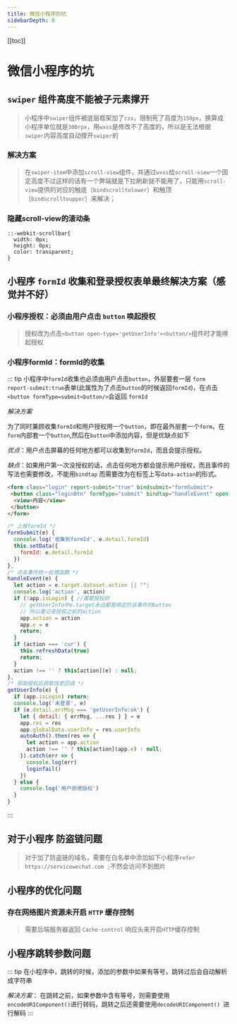 ```yaml
---
title: 微信小程序的坑
sidebarDepth: 0
---
```

[[toc]]
# 微信小程序的坑

## `swiper` 组件高度不能被子元素撑开
>小程序中`swiper`组件被底层框架加了`css`，限制死了高度为`150px`，换算成小程序单位就是`300rpx`，用`wxss`是修改不了高度的，所以是无法根据`swiper`内容高度自动撑开`swiper`的
### 解决方案
>在`swiper-item`中添加`scroll-view`组件，并通过`wxss`给`scroll-view`一个固定高度不过这样的话有一个弊端就是下拉刷新就不能用了，只能用`scroll-view`提供的对应的触底（`bindscrolltolower`）和触顶（`bindscrolltoupper`）来解决；
### 隐藏scroll-view的滚动条
```
::-webkit-scrollbar{
  width: 0px;
  height: 0px;
  color: transparent;
}
```

## 小程序 `formId` 收集和登录授权表单最终解决方案（感觉并不好）
### 小程序授权：必须由用户点击 `button` 唤起授权
>授权改为点击`<button open-type='getUserInfo'><button/>`组件时才能唤起授权

### 小程序formId：formId的收集
::: tip 
小程序中`formId`收集也必须由用户点击`button`，外层要套一层 `form report-submit:true`表单(此属性为了点击`button`的时候返回`formId`)，在点击`<button formType=submit<button/>`会返回 `formId `

*解决方案*

为了同时兼顾收集`formId`和用户授权用一个`button`，即在最外层套一个`form`，在`form`内部套一个`button`,然后在`button`中添加内容，但是优缺点如下

*优点*：用户点击屏幕的任何地方都可以收集到`formId`，而且会提示授权。

*缺点*：如果用户第一次没授权的话，点击任何地方都会提示用户授权，而且事件的写法也需要修改，不能用`bindtap` 而需要改为在标签上写`data-action`的形式。
```html
<form class="login" report-submit="true" bindsubmit="formSubmit">
 <button class="loginBtn" formType="submit" bindtap="handleEvent" open-type="getUserInfo" bindgetuserinfo="getUserInfo">
  <view>内容</view>
 </button>
</form>
```
```js
/* 上报formId */
formSubmit(e) {
  console.log('收集到formId', e.detail.formId)
  this.setData({
    formId: e.detail.formId
  })
},
/* 点击事件统一处理函数 */
handleEvent(e) {
  let action = e.target.dataset.action || "";
  console.log('action', action)
  if (!app.isLogin) { //需要授权的
    // getUserInfo中e.target永远都是绑定的该事件的button 
    // 所以要记录授权之前的action
    app.action = action
    app.e = e
    return;
  }
  if (action === 'cur') {
    this.refreshData(true)
    return;
  }
  action !== '' ? this[action](e) : null;
},
/* 获取授权后获取信息回调 */
getUserInfo(e) {
  if (app.isLogin) return;
  console.log('未登录', e)
  if (e.detail.errMsg === 'getUserInfo:ok') {
    let { detail: { errMsg, ...res } } = e
    app.res = res
    app.globalData.userInfo = res.userInfo
    autoAuth().then(res => {
      let action = app.action
      action !== '' ? this[action](app.e) : null;
    }).catch(err => {
      console.log(err)
      loginfail()
    })
  } else {
    console.log('用户拒绝授权')
  }
}
```
:::
## 对于小程序 防盗链问题
>对于加了防盗链的域名，需要在白名单中添加如下小程序`refer  https://servicewechat.com ;`不然会访问不到图片
## 小程序的优化问题
### 存在网络图片资源未开启 `HTTP` 缓存控制
>需要后端服务器返回 `Cache-control` 响应头来开启`HTTP`缓存控制
## 小程序跳转参数问题
::: tip
在小程序中，跳转的时候，添加的参数中如果有等号，跳转过后会自动解析成字符串

*解决方案*：
在跳转之前，如果参数中含有等号，则需要使用`encodeURIComponent()`进行转码，跳转之后还需要使用`decodeURIComponent() `进行解码
:::